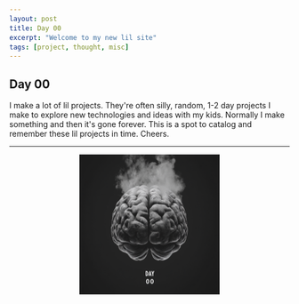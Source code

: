 ```yaml
---
layout: post
title: Day 00
excerpt: "Welcome to my new lil site"
tags: [project, thought, misc]
---
```


## Day 00

I make a lot of lil projects. They're often silly, random, 1-2 day projects I make to explore new technologies and ideas with my kids. Normally I make something and then it's gone forever. This is a spot to catalog and remember these lil projects in time. Cheers.

---

<img src="/assets/day-00/day-00.png" alt="Day 00 Project" style="width: 50%; display: block; margin: auto;">


